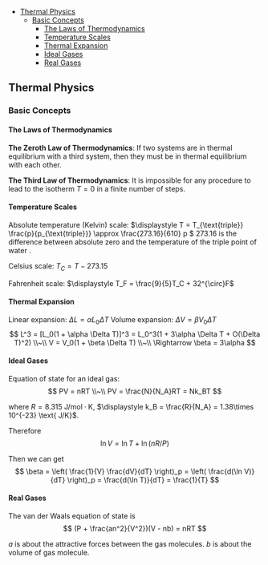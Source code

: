 <!-- TOC -->

- [Thermal Physics](#thermal-physics)
  - [Basic Concepts](#basic-concepts)
    - [The Laws of Thermodynamics](#the-laws-of-thermodynamics)
    - [Temperature Scales](#temperature-scales)
    - [Thermal Expansion](#thermal-expansion)
    - [Ideal Gases](#ideal-gases)
    - [Real Gases](#real-gases)

<!-- /TOC -->






## Thermal Physics
### Basic Concepts
#### The Laws of Thermodynamics
**The Zeroth Law of Thermodynamics**: If two systems are in thermal equilibrium with a third system, then they must be in thermal equilibrium with each other.

**The Third Law of Thermodynamics**: It is impossible for any procedure to lead to the isotherm $T= 0$ in a finite number of steps.

#### Temperature Scales
Absolute temperature (Kelvin) scale: $\displaystyle T = T_{\text{triple}} \frac{p}{p_{\text{triple}}} \approx \frac{273.16}{610} p $
$273.16$ is the difference between absolute zero and the temperature of the triple point of water .

Celsius scale: $T_C = T - 273.15$

Fahrenheit scale: $\displaystyle T_F = \frac{9}{5}T_C + 32^{\circ}F$


#### Thermal Expansion
Linear expansion: $\Delta L = \alpha L_0 \Delta T$
Volume expansion: $\Delta V = \beta V_0 \Delta T$
$$
L^3 = [L_0(1 + \alpha \Delta T)]^3 = L_0^3(1 + 3\alpha \Delta T + O(\Delta T)^2) \\~\\
V = V_0(1 + \beta \Delta T) \\~\\
\Rightarrow \beta = 3\alpha 
$$


#### Ideal Gases
Equation of state for an ideal gas:
$$
PV = nRT \\~\\
PV = \frac{N}{N_A}RT = Nk_BT
$$

where $R = 8.315 \text{ J/mol}\cdot\text{K}$, $\displaystyle k_B = \frac{R}{N_A} = 1.38\times 10^{-23} \text{ J/K}$.

Therefore $$\ln V = \ln T + \ln(nR / P)$$

Then we can get 
$$
\beta = \left( \frac{1}{V} \frac{dV}{dT} \right)_p 
= \left( \frac{d(\ln V)}{dT} \right)_p 
= \frac{d(\ln T)}{dT} = \frac{1}{T}
$$

#### Real Gases
The van der Waals equation of state is
$$
(P + \frac{an^2}{V^2})(V - nb) = nRT
$$

$a$ is about the attractive forces between the gas molecules.
$b$ is about the volume of gas molecule.







